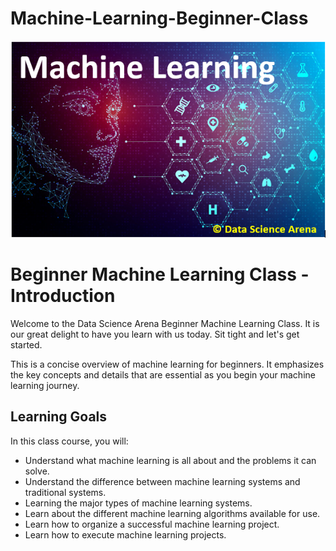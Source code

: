 # Machine-Learning-Beginner-Class

![Machine Learning Image](https://github.com/xtian4zy/Machine-Learning-Beginner-Class/blob/master/Machine%20LearningUSING.jpg)

# Beginner Machine Learning Class - Introduction

Welcome to the Data Science Arena Beginner Machine Learning Class. It is our great delight to have you learn with us today. Sit tight and let's get started. 

This is a concise overview of machine learning for beginners. It emphasizes the key concepts and details that are essential as you begin your machine learning journey. 

## Learning Goals

In this class course, you will:

* Understand what machine learning is all about and the problems it can solve.
* Understand the difference between machine learning systems and traditional systems.
* Learning the major types of machine learning systems.
* Learn about the different machine learning algorithms available for use.
* Learn how to organize a successful machine learning project.
* Learn how to execute machine learning projects.

